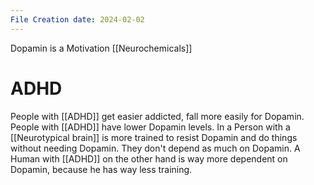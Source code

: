 ```yaml
---
File Creation date: 2024-02-02
---
```

Dopamin is a Motivation [[Neurochemicals]] 

# ADHD
People with [[ADHD]] get easier addicted, fall more easily for Dopamin.
People with [[ADHD]] have lower Dopamin levels. 
In a Person with a [[Neurotypical brain]] is more trained to resist Dopamin and do things without needing Dopamin. They don't depend as much on Dopamin. A Human with [[ADHD]] on the other hand is way more dependent on Dopamin, because he has way less training.